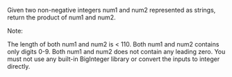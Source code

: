 Given two non-negative integers num1 and num2 represented as strings, return the product of num1 and num2.

Note:

The length of both num1 and num2 is < 110. Both num1 and num2 contains only digits 0-9. Both num1 and num2 does not contain any leading zero. You must not use any built-in BigInteger library or convert the inputs to integer directly.